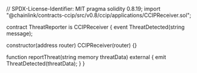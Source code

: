 // SPDX-License-Identifier: MIT
pragma solidity 0.8.19;
import "@chainlink/contracts-ccip/src/v0.8/ccip/applications/CCIPReceiver.sol";

contract ThreatReporter is CCIPReceiver {
  event ThreatDetected(string message);
  
  constructor(address router) CCIPReceiver(router) {}
  
  function reportThreat(string memory threatData) external {
    emit ThreatDetected(threatData);
  }
}
